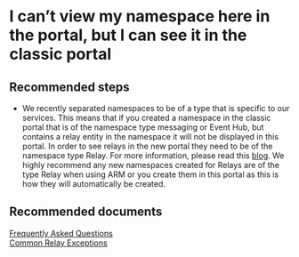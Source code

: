 <properties 
	pageTitle="Why can't I view my namespace in the portal?" 
	description="Why can't I view my namespace in the portal?" 
	service="microsoft.relay"
	resource="namespaces"
	authors="jtaubensee"
	displayOrder="1"
	selfHelpType="resource"
	supportTopicIds=""
	resourceTags=""	
	productPesIds="16123"
	cloudEnvironments="public,BlackForest,MoonCake,Fairfax" 
/>

# I can’t view my namespace here in the portal, but I can see it in the classic portal

## **Recommended steps**
* We recently separated namespaces to be of a type that is specific to our services. This means that if you created a namespace in the classic portal that is of the namespace type messaging or Event Hub, but contains a relay entity in the namespace it will not be displayed in this portal. In order to see relays in the new portal they need to be of the namespace type Relay. For more information, please read this [blog](https://blogs.msdn.microsoft.com/servicebus/2016/09/14/azure-service-bus-messaging-relay-and-event-hubs-namespace-separation/). We highly recommend any new namespaces created for Relays are of the type Relay when using ARM or you create them in this portal as this is how they will automatically be created.

## **Recommended documents**
[Frequently Asked Questions](https://azure.microsoft.com/documentation/articles/relay-faq)<br>
[Common Relay Exceptions](https://azure.microsoft.com/documentation/articles/relay-exceptions)
